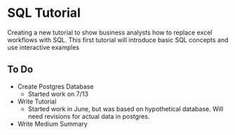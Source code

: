 # SQL Tutorial

Creating a new tutorial to show business analysts how to replace excel workflows with SQL.  This first tutorial will introduce basic SQL concepts and use interactive examples 

## To Do

- Create Postgres Database 
  - Started work on 7/13
- Write Tutorial
  - Started work in June, but was based on hypothetical database.  Will need revisions for actual data in postgres.  
- Write Medium Summary
